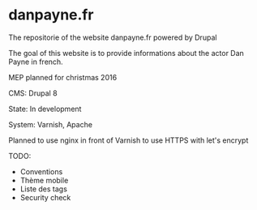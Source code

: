 # danpayne.fr
The repositorie of the website danpayne.fr powered by Drupal

The goal of this website is to provide informations about the actor Dan Payne in french.

MEP planned for christmas 2016

CMS: Drupal 8

State: In development

System: Varnish, Apache

Planned to use nginx in front of Varnish to use HTTPS with let's encrypt

TODO:
  - Conventions
  - Thème mobile
  - Liste des tags
  - Security check
